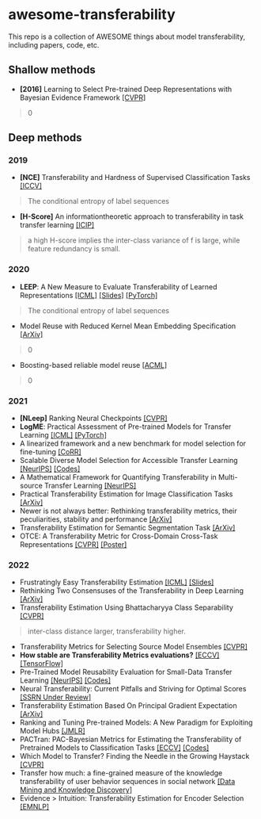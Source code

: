 # awesome-transferability

This repo is a collection of AWESOME things about model transferability, including papers, code, etc. 

## Shallow methods
- **[2016]** Learning to Select Pre-trained Deep Representations with Bayesian Evidence Framework [[CVPR]](https://openaccess.thecvf.com/content_cvpr_2016/papers/Kim_Learning_to_Select_CVPR_2016_paper.pdf)
>0


## Deep methods

### 2019
- **[NCE]** Transferability and Hardness of Supervised Classification Tasks [[ICCV]](https://openaccess.thecvf.com/content_ICCV_2019/papers/Tran_Transferability_and_Hardness_of_Supervised_Classification_Tasks_ICCV_2019_paper.pdf) 
> The conditional entropy of label sequences
- **[H-Score]** An informationtheoretic approach to transferability in task transfer learning [[ICIP]](https://ieeexplore.ieee.org/document/8803726)
> a high H-score implies the inter-class variance of f is large, while feature redundancy is small.

### 2020
- **LEEP**: A New Measure to Evaluate Transferability of Learned Representations [[ICML]](https://arxiv.org/pdf/2002.12462) [[Slides]](https://dev.icml.cc/media/icml-2020/Slides/6289.pdf) [[PyTorch]](https://github.com/thuml/LogME)
>The conditional entropy of label sequences
- Model Reuse with Reduced Kernel Mean Embedding Specification [[ArXiv]](https://arxiv.org/abs/2001.07135)
> 0
- Boosting-based reliable model reuse [[ACML]](https://proceedings.mlr.press/v129/ding20a.html)
> 0

### 2021
- **[NLeep]** Ranking Neural Checkpoints [[CVPR]](https://openaccess.thecvf.com/content/CVPR2021/papers/Li_Ranking_Neural_Checkpoints_CVPR_2021_paper.pdf)
- **LogME**: Practical Assessment of Pre-trained Models for Transfer Learning [[ICML]](http://arxiv.org/abs/2211.16299) [[PyTorch]](https://github.com/thuml/LogME)
- A linearized framework and a new benchmark for model selection for fine-tuning [[CoRR]](https://openreview.net/forum?id=ZsT82LZ8Xkc)
- Scalable Diverse Model Selection for Accessible Transfer Learning [[NeurIPS]](https://proceedings.neurips.cc/paper/2021/file/a1140a3d0df1c81e24ae954d935e8926-Paper.pdf) [[Codes]](https://github.com/dbolya/parc)
- A Mathematical Framework for Quantifying Transferability in Multi-source Transfer Learning [[NeurIPS]](https://proceedings.neurips.cc/paper/2021/hash/db9ad56c71619aeed9723314d1456037-Abstract.html)
- Practical Transferability Estimation for Image Classification Tasks [[ArXiv]](https://arxiv.org/abs/2106.10479)
- Newer is not always better: Rethinking transferability metrics, their peculiarities, stability and performance [[ArXiv]](https://arxiv.org/abs/2110.06893)
- Transferability Estimation for Semantic Segmentation Task [[ArXiv]](https://arxiv.org/abs/2109.15242)
- OTCE: A Transferability Metric for Cross-Domain Cross-Task Representations [[CVPR]](https://openaccess.thecvf.com/content/CVPR2021/papers/Tan_OTCE_A_Transferability_Metric_for_Cross-Domain_Cross-Task_Representations_CVPR_2021_paper.pdf) [[Poster]](https://www.tbsi.edu.cn/wolt/tbsi_wolt2020/posters/tanyang.pdf)


### 2022
- Frustratingly Easy Transferability Estimation [[ICML]](https://proceedings.mlr.press/v162/huang22d.html) [[Slides]](https://icml.cc/media/icml-2022/Slides/17386.pdf)
- Rethinking Two Consensuses of the Transferability in Deep Learning [[ArXiv]](http://arxiv.org/abs/2212.00399)
- Transferability Estimation Using Bhattacharyya Class Separability [[CVPR]](https://openaccess.thecvf.com/content/CVPR2022/html/Pandy_Transferability_Estimation_Using_Bhattacharyya_Class_Separability_CVPR_2022_paper.html)
> inter-class distance larger, transferability higher.
- Transferability Metrics for Selecting Source Model Ensembles [[CVPR]](https://openaccess.thecvf.com/content/CVPR2022/papers/Agostinelli_Transferability_Metrics_for_Selecting_Source_Model_Ensembles_CVPR_2022_paper.pdf)
- **How stable are Transferability Metrics evaluations?** [[ECCV]](https://arxiv.org/abs/2204.01403) [[TensorFlow]](https://github.com/google-research/google-research/tree/master/stable_transfer)
- Pre-Trained Model Reusability Evaluation for Small-Data Transfer Learning [[NeurIPS]](https://openreview.net/forum?id=XY5g3mkVge) [[Codes]](https://github.com/candytalking/SynLearn.)
- Neural Transferability: Current Pitfalls and Striving for Optimal Scores [[SSRN Under Review]](https://papers.ssrn.com/sol3/papers.cfm?abstract_id=4196999)
- Transferability Estimation Based On Principal Gradient Expectation [[ArXiv]](http://arxiv.org/abs/2211.16299)
- Ranking and Tuning Pre-trained Models: A New Paradigm for Exploiting Model Hubs [[JMLR]](https://www.jmlr.org/papers/volume23/21-1251/21-1251.pdf)
- PACTran: PAC-Bayesian Metrics for Estimating the Transferability of Pretrained Models to Classification Tasks [[ECCV]](https://www.ecva.net/papers/eccv_2022/papers_ECCV/papers/136940244.pdf) [[Codes]](https://github.com/google-research/pactran_metrics)
- Which Model to Transfer? Finding the Needle in the Growing Haystack [[CVPR]](https://openaccess.thecvf.com/content/CVPR2022/html/Renggli_Which_Model_To_Transfer_Finding_the_Needle_in_the_Growing_CVPR_2022_paper.html)
- Transfer how much: a fine-grained measure of the knowledge transferability of user behavior sequences in social network [[Data Mining and Knowledge Discovery]](https://link.springer.com/article/10.1007/s10618-022-00857-w)
- Evidence > Intuition: Transferability Estimation for Encoder Selection [[EMNLP]](https://arxiv.org/abs/2210.11255)
